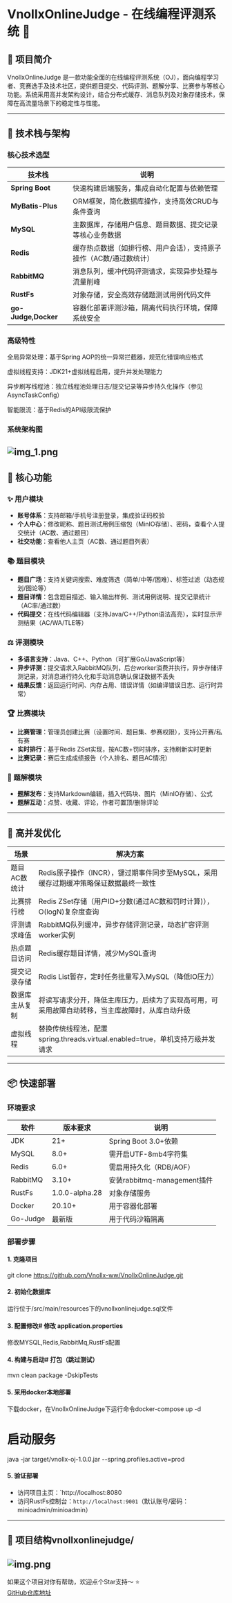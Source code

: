 # VnollxOnlineJudge - 在线编程评测系统 🌟

## 🚀 项目简介
VnollxOnlineJudge 是一款功能全面的在线编程评测系统（OJ），面向编程学习者、竞赛选手及技术社区，提供题目提交、代码评测、题解分享、比赛参与等核心功能。系统采用高并发架构设计，结合分布式缓存、消息队列及对象存储技术，保障在高流量场景下的稳定性与性能。

---

## 🔧 技术栈与架构

### 核心技术选型
| 技术栈                 | 说明                                  |
|---------------------|-------------------------------------|
| **Spring Boot**     | 快速构建后端服务，集成自动化配置与依赖管理               |
| **MyBatis-Plus**    | ORM框架，简化数据库操作，支持高效CRUD与条件查询         |
| **MySQL**           | 主数据库，存储用户信息、题目数据、提交记录等核心业务数据        |
| **Redis**           | 缓存热点数据（如排行榜、用户会话），支持原子操作（AC数/通过数统计） |
| **RabbitMQ**        | 消息队列，缓冲代码评测请求，实现异步处理与流量削峰           |
| **RustFs**          | 对象存储，安全高效存储题测试用例代码文件                |
| **go-Judge,Docker** | 容器化部署评测沙箱，隔离代码执行环境，保障系统安全           |
### 高级特性
全局异常处理：基于Spring AOP的统一异常拦截器，规范化错误响应格式

虚拟线程支持：JDK21+虚拟线程启用，提升并发处理能力

异步刷写线程池：独立线程池处理日志/提交记录等异步持久化操作（参见AsyncTaskConfig）

智能限流：基于Redis的API级限流保护

### 系统架构图
![img_1.png](img_1.png)
---

## 🌟 核心功能

### ✨ 用户模块
- **账号体系**：支持邮箱/手机号注册登录，集成验证码校验
- **个人中心**：修改昵称、题目测试用例压缩包（MinIO存储）、密码，查看个人提交统计（AC数、通过题目）
- **社交功能**：查看他人主页（AC数、通过题目列表）

### 📚 题目模块
- **题目广场**：支持关键词搜索、难度筛选（简单/中等/困难）、标签过滤（动态规划/图论等）
- **题目详情**：包含题目描述、输入输出样例、测试用例说明、提交记录统计（AC率/通过数）
- **代码提交**：在线代码编辑器（支持Java/C++/Python语法高亮），实时显示评测结果（AC/WA/TLE等）

### ⚖️ 评测模块
- **多语言支持**：Java、C++、Python（可扩展Go/JavaScript等）
- **异步评测**：提交请求入RabbitMQ队列，后台worker消费并执行，异步存储评测记录，对消息进行持久化和手动消息确认保证数据不丢失
- **结果反馈**：返回运行时间、内存占用、错误详情（如编译错误日志、运行时异常）

### 🏆 比赛模块
- **比赛管理**：管理员创建比赛（设置时间、题目集、参赛权限），支持公开赛/私有赛
- **实时排行**：基于Redis ZSet实现，按AC数+罚时排序，支持刷新实时更新
- **比赛记录**：赛后生成成绩报告（个人排名、题目AC情况）

### 📝 题解模块
- **题解发布**：支持Markdown编辑，插入代码块、图片（MinIO存储）、公式
- **题解互动**：点赞、收藏、评论，作者可置顶/删除评论

---

## 🚀 高并发优化

| 场景      | 解决方案                                              |
|---------|---------------------------------------------------|
| 题目AC数统计 | Redis原子操作（INCR），键过期事件同步至MySQL，采用缓存过期缓冲策略保证数据最终一致性 |
| 比赛排行榜   | Redis ZSet存储（用户ID+分数(通过AC数和罚时计算)），O(logN)复杂度查询    |
| 评测请求峰值  | RabbitMQ队列缓冲，异步存储评测记录，动态扩容评测worker实例              |
| 热点题目访问  | Redis缓存题目详情，减少MySQL查询                             |
| 提交记录存储  | Redis List暂存，定时任务批量写入MySQL（降低IO压力）                |
| 数据库主从复制 | 将读写请求分开，降低主库压力，后续为了实现高可用，可采用故障自动转移，当主库故障时，从库自动升级  |
| 虚拟线程    | 替换传统线程池，配置spring.threads.virtual.enabled=true，单机支持万级并发请求  |
---

## 📦 快速部署

### 环境要求
| 软件       | 版本要求          | 说明                      |
|----------|---------------|-------------------------|
| JDK      | 21+           | Spring Boot 3.0+依赖      |
| MySQL    | 8.0+          | 需开启UTF-8mb4字符集          |
| Redis    | 6.0+          | 需启用持久化（RDB/AOF）         |
| RabbitMQ | 3.10+         | 安装rabbitmq-management插件 |
| RustFs   | 1.0.0-alpha.28 | 对象存储服务                  |
| Docker   | 20.10+        | 用于容器化部署                 |
| Go-Judge | 最新版           | 用于代码沙箱隔离                |

### 部署步骤

#### 1. 克隆项目
git clone https://github.com/Vnollx-ww/VnollxOnlineJudge.git
#### 2. 初始化数据库
运行位于/src/main/resources下的vnollxonlinejudge.sql文件
#### 3. 配置修改# 修改 application.properties
修改MYSQL,Redis,RabbitMq,RustFs配置
#### 4. 构建与启动# 打包（跳过测试）
mvn clean package -DskipTests
#### 5. 采用docker本地部署
下载docker，在VnollxOnlineJudge下运行命令docker-compose up -d

# 启动服务
java -jar target/vnollx-oj-1.0.0.jar --spring.profiles.active=prod
#### 5. 验证部署
- 访问项目主页：`http://localhost:8080
- 访问RustFs控制台：`http://localhost:9001`（默认账号/密码：minioadmin/minioadmin）

---

## 📁 项目结构vnollxonlinejudge/

![img.png](img.png)
---

如果这个项目对你有帮助，欢迎点个Star支持～ ⭐  
[GitHub仓库地址](https://github.com/your-username/VnollxOnlineJudge)
